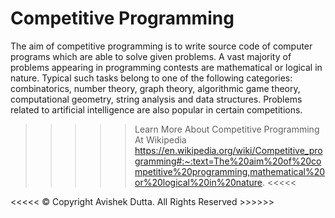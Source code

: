 # Competitive Programming

The aim of competitive programming is to write source code of computer programs which are able to solve given problems. A vast majority of problems appearing in programming contests are mathematical or logical in nature. Typical such tasks belong to one of the following categories: combinatorics, number theory, graph theory, algorithmic game theory, computational geometry, string analysis and data structures. Problems related to artificial intelligence are also popular in certain competitions.

>>>>> Learn More About Competitive Programming At Wikipedia https://en.wikipedia.org/wiki/Competitive_programming#:~:text=The%20aim%20of%20competitive%20programming,mathematical%20or%20logical%20in%20nature. <<<<<

<<<<< © Copyright Avishek Dutta. All Rights Reserved >>>>>>
